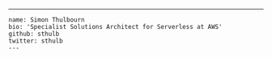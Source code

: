 ---
	name: Simon Thulbourn
	bio: 'Specialist Solutions Architect for Serverless at AWS'
	github: sthulb
	twitter: sthulb
	---
